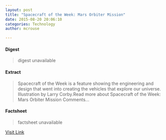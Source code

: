 ```yaml
---
layout: post
title: "Spacecraft of the Week: Mars Orbiter Mission"
date: 2015-08-20 20:06:10
categories: Technology
author: mcrouse

---
```



#### Digest
>digest unavailable

#### Extract
>Spacecraft of the Week is a feature showing the engineering and design that went into creating the vehicles that explore our universe. Illustration by Larry Corby.Read more about Spacecraft of the Week: Mars Orbiter Mission Comments...

#### Factsheet
>factsheet unavailable

[Visit Link](http://www.pddnet.com/news/2015/08/spacecraft-week-mars-orbiter-mission)


